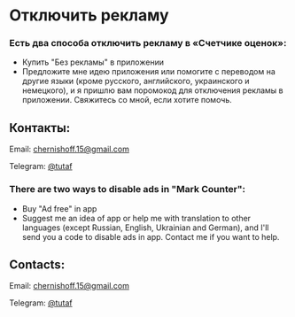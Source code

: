 # Отключить рекламу

### Есть два способа отключить рекламу в «Счетчике оценок»:
* Купить "Без рекламы" в приложении
* Предложите мне идею приложения или помогите с переводом на другие языки (кроме русского, английского, украинского и немецкого), и я пришлю вам поромокод для отключения рекламы в приложении. Свяжитесь со мной, если хотите помочь.


## Контакты:

Email: [chernishoff.15@gmail.com](mailto:chernishoff.15@gmail.com)

Telegram: [@tutaf](http://t.me/tutaf)






### There are two ways to disable ads in "Mark Counter":
* Buy "Ad free" in app
* Suggest me an idea of app or help me with translation to other languages (except Russian, English, Ukrainian and German), and I'll send you a code to disable ads in app. Contact me if you want to help.

## Contacts:

Email: [chernishoff.15@gmail.com](mailto:chernishoff.15@gmail.com)

Telegram: [@tutaf](http://t.me/tutaf)
